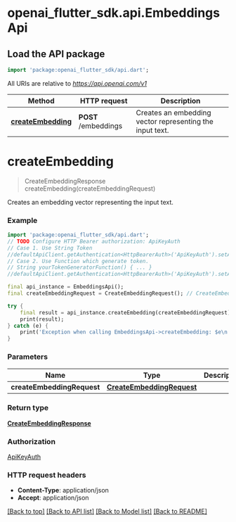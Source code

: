 # openai_flutter_sdk.api.EmbeddingsApi

## Load the API package
```dart
import 'package:openai_flutter_sdk/api.dart';
```

All URIs are relative to *https://api.openai.com/v1*

Method | HTTP request | Description
------------- | ------------- | -------------
[**createEmbedding**](EmbeddingsApi.md#createembedding) | **POST** /embeddings | Creates an embedding vector representing the input text.


# **createEmbedding**
> CreateEmbeddingResponse createEmbedding(createEmbeddingRequest)

Creates an embedding vector representing the input text.

### Example
```dart
import 'package:openai_flutter_sdk/api.dart';
// TODO Configure HTTP Bearer authorization: ApiKeyAuth
// Case 1. Use String Token
//defaultApiClient.getAuthentication<HttpBearerAuth>('ApiKeyAuth').setAccessToken('YOUR_ACCESS_TOKEN');
// Case 2. Use Function which generate token.
// String yourTokenGeneratorFunction() { ... }
//defaultApiClient.getAuthentication<HttpBearerAuth>('ApiKeyAuth').setAccessToken(yourTokenGeneratorFunction);

final api_instance = EmbeddingsApi();
final createEmbeddingRequest = CreateEmbeddingRequest(); // CreateEmbeddingRequest | 

try {
    final result = api_instance.createEmbedding(createEmbeddingRequest);
    print(result);
} catch (e) {
    print('Exception when calling EmbeddingsApi->createEmbedding: $e\n');
}
```

### Parameters

Name | Type | Description  | Notes
------------- | ------------- | ------------- | -------------
 **createEmbeddingRequest** | [**CreateEmbeddingRequest**](CreateEmbeddingRequest.md)|  | 

### Return type

[**CreateEmbeddingResponse**](CreateEmbeddingResponse.md)

### Authorization

[ApiKeyAuth](../README.md#ApiKeyAuth)

### HTTP request headers

 - **Content-Type**: application/json
 - **Accept**: application/json

[[Back to top]](#) [[Back to API list]](../README.md#documentation-for-api-endpoints) [[Back to Model list]](../README.md#documentation-for-models) [[Back to README]](../README.md)

